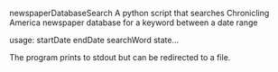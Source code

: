  newspaperDatabaseSearch
A python script that searches Chronicling America newspaper database for a keyword between a date range

usage: startDate endDate searchWord state...

The program prints to stdout but can be redirected to a file. 
